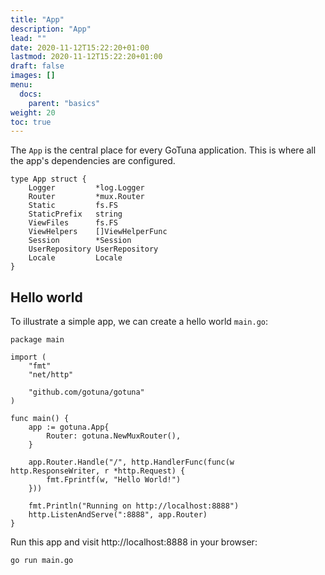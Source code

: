 ```yaml
---
title: "App"
description: "App"
lead: ""
date: 2020-11-12T15:22:20+01:00
lastmod: 2020-11-12T15:22:20+01:00
draft: false
images: []
menu: 
  docs:
    parent: "basics"
weight: 20
toc: true
---
```



The `App` is the central place for every GoTuna application. 
This is where all the app's dependencies are configured.

```
type App struct {
	Logger         *log.Logger
	Router         *mux.Router
	Static         fs.FS
	StaticPrefix   string
	ViewFiles      fs.FS
	ViewHelpers    []ViewHelperFunc
	Session        *Session
	UserRepository UserRepository
	Locale         Locale
}
```

## Hello world
To illustrate a simple app, we can create a hello world `main.go`:

```
package main

import (
	"fmt"
	"net/http"

	"github.com/gotuna/gotuna"
)

func main() {
	app := gotuna.App{
		Router: gotuna.NewMuxRouter(),
	}

	app.Router.Handle("/", http.HandlerFunc(func(w http.ResponseWriter, r *http.Request) {
		fmt.Fprintf(w, "Hello World!")
	}))

	fmt.Println("Running on http://localhost:8888")
	http.ListenAndServe(":8888", app.Router)
}
```

Run this app and visit http://localhost:8888 in your browser:
```
go run main.go
```
